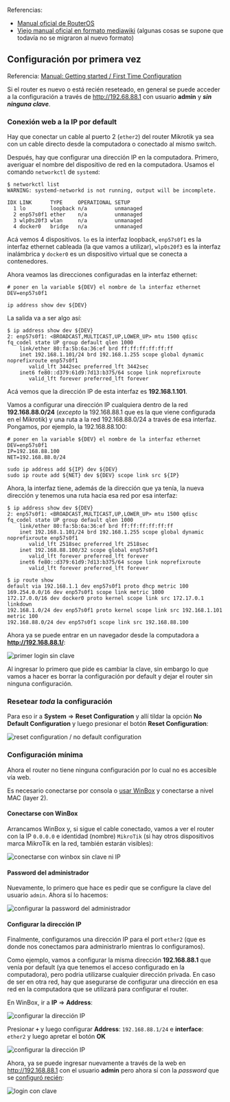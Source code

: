 
Referencias:
* [Manual oficial de
RouterOS](https://help.mikrotik.com/docs/display)
* [Viejo manual oficial en formato
mediawiki](https://wiki.mikrotik.com/wiki/Manual:TOC) (algunas cosas se supone
que todavía no se migraron al nuevo formato)

## Configuración por primera vez

Referencia: [Manual: Getting started / First Time
Configuration](https://help.mikrotik.com/docs/display/ROS/First+Time+Configuration)

Si el router es nuevo o está recién reseteado, en general se puede acceder a la
configuración a través de http://192.68.88.1 con usuario **admin** y **_sin 
ninguna clave_**.

### Conexión web a la IP por default

Hay que conectar un cable al puerto 2 (`ether2`) del router Mikrotik ya sea con
un cable directo desde la computadora o conectado al mismo switch.

Después, hay que configurar una dirección IP en la computadora. Primero,
averiguar el nombre del dispositivo de red en la computadora. Usamos el comando
`networkctl` de `systemd`:
```
$ networkctl list
WARNING: systemd-networkd is not running, output will be incomplete.

IDX LINK      TYPE     OPERATIONAL SETUP
  1 lo        loopback n/a         unmanaged
  2 enp57s0f1 ether    n/a         unmanaged
  3 wlp0s20f3 wlan     n/a         unmanaged
  4 docker0   bridge   n/a         unmanaged
```

Acá vemos 4 dispositivos. `lo` es la interfaz loopback, `enp57s0f1` es la
interfaz ethernet cableada (la que vamos a utilizar), `wlp0s20f3` es la interfaz
inalámbrica y `docker0` es un dispositivo virtual que se conecta a contenedores.

Ahora veamos las direcciones configuradas en la interfaz ethernet:
```
# poner en la variable ${DEV} el nombre de la interfaz ethernet
DEV=enp57s0f1

ip address show dev ${DEV}
```

La salida va a ser algo así:

```
$ ip address show dev ${DEV}
2: enp57s0f1: <BROADCAST,MULTICAST,UP,LOWER_UP> mtu 1500 qdisc fq_codel state UP group default qlen 1000
    link/ether 80:fa:5b:6a:36:ef brd ff:ff:ff:ff:ff:ff
    inet 192.168.1.101/24 brd 192.168.1.255 scope global dynamic noprefixroute enp57s0f1
       valid_lft 3442sec preferred_lft 3442sec
    inet6 fe80::d379:61d9:7d13:b375/64 scope link noprefixroute
       valid_lft forever preferred_lft forever
```
Acá vemos que la dirección IP de esta interfaz es **192.168.1.101**.

Vamos a configurar una dirección IP cualquiera dentro de la red
**192.168.88.0/24** (_excepto_ la 192.168.88.1 que es la que viene configurada
en el Mikrotik) y una ruta a la red 192.168.88.0/24 a través de esa interfaz.
Pongamos, por ejemplo, la 192.168.88.100:

```
# poner en la variable ${DEV} el nombre de la interfaz ethernet
DEV=enp57s0f1
IP=192.168.88.100
NET=192.168.88.0/24

sudo ip address add ${IP} dev ${DEV}
sudo ip route add ${NET} dev ${DEV} scope link src ${IP}
```

Ahora, la interfaz tiene, además de la dirección que ya tenía, la nueva
dirección y tenemos una ruta hacia esa red por esa interfaz:
```
$ ip address show dev ${DEV}
2: enp57s0f1: <BROADCAST,MULTICAST,UP,LOWER_UP> mtu 1500 qdisc fq_codel state UP group default qlen 1000
    link/ether 80:fa:5b:6a:36:ef brd ff:ff:ff:ff:ff:ff
    inet 192.168.1.101/24 brd 192.168.1.255 scope global dynamic noprefixroute enp57s0f1
       valid_lft 2518sec preferred_lft 2518sec
    inet 192.168.88.100/32 scope global enp57s0f1
       valid_lft forever preferred_lft forever
    inet6 fe80::d379:61d9:7d13:b375/64 scope link noprefixroute
       valid_lft forever preferred_lft forever

$ ip route show
default via 192.168.1.1 dev enp57s0f1 proto dhcp metric 100 
169.254.0.0/16 dev enp57s0f1 scope link metric 1000 
172.17.0.0/16 dev docker0 proto kernel scope link src 172.17.0.1 linkdown 
192.168.1.0/24 dev enp57s0f1 proto kernel scope link src 192.168.1.101 metric 100 
192.168.88.0/24 dev enp57s0f1 scope link src 192.168.88.100
```

Ahora ya se puede entrar en un navegador desde la computadora a
**http://192.168.88.1/**:

![primer login sin clave](img/ci-login-0.png "primer login sin clave")

Al ingresar lo primero que pide es cambiar la clave, sin embargo lo que vamos a
hacer es borrar la configuración por default y dejar el router sin ninguna
configuración.

### Resetear _toda_ la configuración

Para eso ir a **System** => **Reset Configuration** y allí tildar la opción **No
Default Configuration** y luego presionar el botón **Reset Configuration**:

![reset configuration / no default configuration](img/ci-reset-nodefconf.png
"reset configuration / no default configuration")

### Configuración mínima

Ahora el router no tiene ninguna configuración por lo cual no es accesible vía
web.

Es necesario conectarse por consola o [usar WinBox](WinBoxEnLinux.md) y
conectarse a nivel MAC (layer 2).

#### Conectarse con WinBox

Arrancamos WinBox y, si sigue el cable conectado, vamos a ver el router con la
IP `0.0.0.0` e identidad (nombre) `MikroTik` (si hay otros dispositivos marca
MikroTik en la red, también estarán visibles):

![conectarse con winbox sin clave ni IP](img/ci-wb-connect-0.png
"conectarse con winbox sin clave ni IP")

#### Password del administrador

Nuevamente, lo primero que hace es pedir que se configure la clave del usuario
`admin`. Ahora sí lo hacemos:

![configurar la password del administrador](img/ci-wb-changepass.png
"configurar la password del administrador")

#### Configurar la dirección IP

Finalmente, configuramos una dirección IP para el port `ether2` (que es donde
nos conectamos para administrarlo mientras lo configuramos).

Como ejemplo, vamos a configurar la misma dirección **192.168.88.1** que venía
por default (ya que tenemos el acceso configurado en la computadora), pero
podria utilizarse cualquier dirección privada. En caso de ser en otra red, hay
que asegurarse de configurar una dirección en esa red en la computadora que se
utilizará para configurar el router.

En WinBox, ir a **IP** => **Address**:

![configurar la dirección IP](img/ci-wb-ip-addr-0.png
"configurar la dirección IP")

Presionar **`+`** y luego configurar **Address**: `192.168.88.1/24` e
**interface**: `ether2` y luego apretar el botón **OK**

![configurar la dirección IP](img/ci-wb-ip-addr-1.png
"configurar la dirección IP")

Ahora, ya se puede ingresar nuevamente a través de la web en http://192.168.88.1
con el usuario **admin** pero ahora sí con la _password_ que se [configuró
recién](#password-del-administrador):

![login con clave](img/ci-login-1.png "login con clave")
